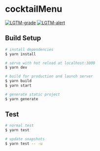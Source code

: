 # cocktailMenu

[![LGTM-grade](https://img.shields.io/lgtm/grade/javascript/github/sKawashima/cocktailMenu?style=flat-square)](https://lgtm.com/projects/g/sKawashima/cocktailMenu/context:javascript)
[![LGTM-alert](https://img.shields.io/lgtm/alerts/github/sKawashima/cocktailMenu?style=flat-square)](https://lgtm.com/projects/g/sKawashima/cocktailMenu/alerts/)

## Build Setup

``` bash
# install dependencies
$ yarn install

# serve with hot reload at localhost:3000
$ yarn dev

# build for production and launch server
$ yarn build
$ yarn start

# generate static project
$ yarn generate
```

## Test

``` bash
# normal test
$ yarn test

# update snapshots
$ yarn test -- -u
```

